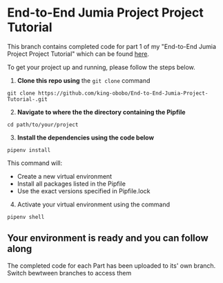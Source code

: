 # End-to-End Jumia Project Project Tutorial  

This branch contains completed code for part 1 of my "End-to-End Jumia Project Project Tutorial" which can be found [here](https://medium.com/@oboboebuka/an-end-to-end-data-analysis-project-using-python-scrapy-pandas-and-matplotlib-95a7c6ef29d4).

To get your project up and running, please follow the steps below.  

1. **Clone this repo using** the ```git clone``` command  
```
git clone https://github.com/king-obobo/End-to-End-Jumia-Project-Tutorial-.git
```
2. **Navigate to where the the directory containing the Pipfile** 
```
cd path/to/your/project
``` 
3. **Install the dependencies using the code below** 
```
pipenv install
```  
This command will:  
- Create a new virtual environment 
- Install all packages listed in the Pipfile 
- Use the exact versions specified in Pipfile.lock  
4. Activate your virtual environment using the command 
```
pipenv shell
```  

## Your environment is ready and you can follow along

The completed code for each Part has been uploaded to its' own branch. Switch bewtween branches to access them
